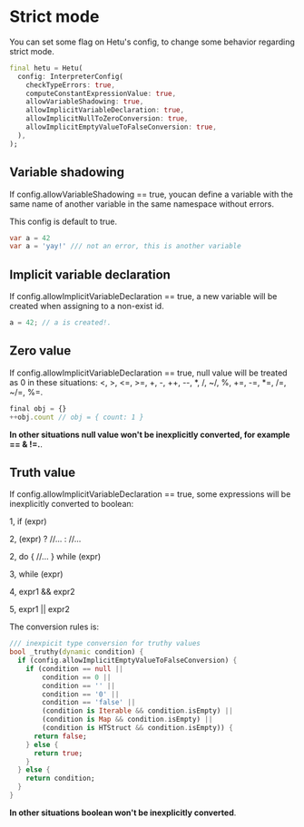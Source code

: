 # Strict mode

You can set some flag on Hetu's config, to change some behavior regarding strict mode.

```dart
final hetu = Hetu(
  config: InterpreterConfig(
    checkTypeErrors: true,
    computeConstantExpressionValue: true,
    allowVariableShadowing: true,
    allowImplicitVariableDeclaration: true,
    allowImplicitNullToZeroConversion: true,
    allowImplicitEmptyValueToFalseConversion: true,
  ),
);
```

## Variable shadowing

If config.allowVariableShadowing == true, youcan define a variable with the same name of another variable in the same namespace without errors.

This config is default to true.

```dart
var a = 42
var a = 'yay!' /// not an error, this is another variable
```

## Implicit variable declaration

If config.allowImplicitVariableDeclaration == true, a new variable will be created when assigning to a non-exist id.

```javascript
a = 42; // a is created!.
```

## Zero value

If config.allowImplicitVariableDeclaration == true, null value will be treated as 0 in these situations: <, >, <=, >=, +, -, ++, --, *, /, ~/, %, +=, -=, *=, /=, ~/=, %=.

```javascript
final obj = {}
++obj.count // obj = { count: 1 }
```

**In other situations null value won't be inexplicitly converted, for example == & !=.**.

## Truth value

If config.allowImplicitVariableDeclaration == true, some expressions will be inexplicitly converted to boolean:

1, if (expr)

2, (expr) ? //... : //...

2, do { //... } while (expr)

3, while (expr)

4, expr1 && expr2

5, expr1 || expr2

The conversion rules is:

```dart
/// inexpicit type conversion for truthy values
bool _truthy(dynamic condition) {
  if (config.allowImplicitEmptyValueToFalseConversion) {
    if (condition == null ||
        condition == 0 ||
        condition == '' ||
        condition == '0' ||
        condition == 'false' ||
        (condition is Iterable && condition.isEmpty) ||
        (condition is Map && condition.isEmpty) ||
        (condition is HTStruct && condition.isEmpty)) {
      return false;
    } else {
      return true;
    }
  } else {
    return condition;
  }
}
```

**In other situations boolean won't be inexplicitly converted**.

